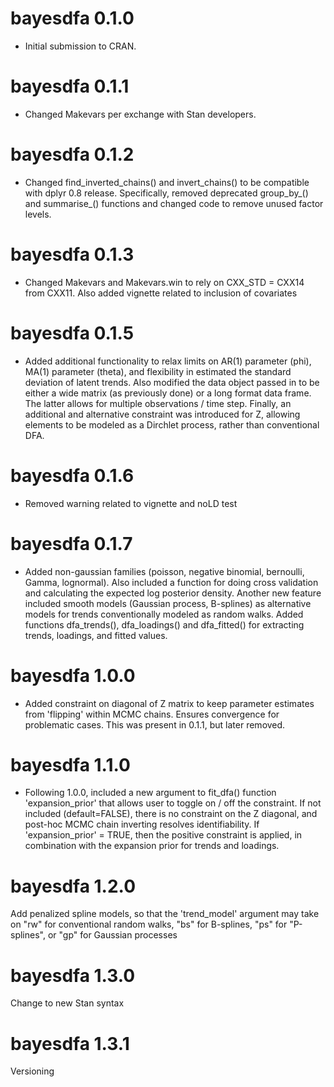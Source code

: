 # bayesdfa 0.1.0

* Initial submission to CRAN.

# bayesdfa 0.1.1

* Changed Makevars per exchange with Stan developers.

# bayesdfa 0.1.2

* Changed find_inverted_chains() and invert_chains() to be compatible with dplyr 0.8 release. Specifically, removed deprecated group_by_() and summarise_() functions and changed code to remove unused factor levels.

# bayesdfa 0.1.3

* Changed Makevars and Makevars.win to rely on CXX_STD = CXX14 from CXX11. Also added vignette related to inclusion of covariates

# bayesdfa 0.1.5

* Added additional functionality to relax limits on AR(1) parameter (phi), MA(1) parameter (theta), and flexibility in estimated the standard deviation of latent trends. Also modified the data object passed in to be either a wide matrix (as previously done) or a long format data frame. The latter allows for multiple observations / time step. Finally, an additional and alternative constraint was introduced for Z, allowing elements to be modeled as a Dirchlet process, rather than conventional DFA. 

# bayesdfa 0.1.6

* Removed warning related to vignette and noLD test

# bayesdfa 0.1.7

* Added non-gaussian families (poisson, negative binomial, bernoulli, Gamma, lognormal). Also included a function for doing cross validation and calculating the expected log posterior density. Another new feature included smooth models (Gaussian process, B-splines) as alternative models for trends conventionally modeled as random walks. Added functions dfa_trends(), dfa_loadings() and dfa_fitted() for extracting trends, loadings, and fitted values. 

# bayesdfa 1.0.0

* Added constraint on diagonal of Z matrix to keep parameter estimates from 'flipping' within MCMC chains. Ensures convergence for problematic cases. This was present in 0.1.1, but later removed. 

# bayesdfa 1.1.0

* Following 1.0.0, included a new argument to fit_dfa() function 'expansion_prior' that allows user to toggle on / off the constraint. If not included (default=FALSE), there is no constraint on the Z diagonal, and post-hoc MCMC chain inverting resolves identifiability. If 'expansion_prior' = TRUE, then the positive constraint is applied, in combination with the expansion prior for trends and loadings. 

# bayesdfa 1.2.0

Add penalized spline models, so that the 'trend_model' argument may take on
"rw" for conventional random walks, "bs" for B-splines, "ps" for "P-splines",
or "gp" for Gaussian processes

# bayesdfa 1.3.0

Change to new Stan syntax

# bayesdfa 1.3.1

Versioning
